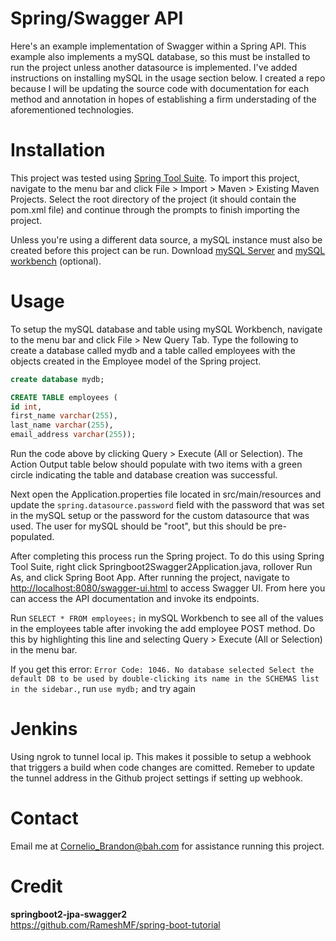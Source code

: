 # Spring/Swagger API

Here's an example implementation of Swagger within a Spring API. This example also implements a mySQL database, so this must be installed to run the project unless another datasource is implemented. I've added instructions on installing mySQL in the usage section below. I created a repo because I will be updating the source code with documentation for each method and annotation in hopes of establishing a firm understading of the aforementioned technologies.

# Installation

This project was tested using [Spring Tool Suite](https://spring.io/tools3/sts/all). To import this project, navigate to the menu bar and click File > Import > Maven > Existing Maven Projects. Select the root directory of the project (it should contain the pom.xml file) and continue through the prompts to finish importing the project.

Unless you're using a different data source, a mySQL instance must also be created before this project can be run. Download [mySQL Server](https://dev.mysql.com/downloads/mysql/) and [mySQL workbench](https://dev.mysql.com/downloads/workbench/) (optional).

# Usage

To setup the mySQL database and table using mySQL Workbench, navigate to the menu bar and click File > New Query Tab. Type the following to create a database called mydb and a table called employees with the objects created in the Employee model of the Spring project.

```sql
create database mydb;

CREATE TABLE employees (
id int,
first_name varchar(255),
last_name varchar(255),
email_address varchar(255));
```

Run the code above by clicking Query > Execute (All or Selection). The Action Output table below should populate with two items with a green circle indicating the table and database creation was successful.

Next open the Application.properties file located in src/main/resources and update the `spring.datasource.password` field with the password that was set in the mySQL setup or the password for the custom datasource that was used. The user for mySQL should be "root", but this should be pre-populated.

After completing this process run the Spring project. To do this using Spring Tool Suite, right click Springboot2Swagger2Application.java, rollover Run As, and click Spring Boot App. After running the project, navigate to [http://localhost:8080/swagger-ui.html](http://localhost:8080/swagger-ui.html) to access Swagger UI. From here you can access the API documentation and invoke its endpoints.

Run `SELECT * FROM employees;` in mySQL Workbench to see all of the values in the employees table after invoking the add employee POST method. Do this by highlighting this line and selecting Query > Execute (All or Selection) in the menu bar.

If you get this error: `Error Code: 1046. No database selected Select the default DB to be used by double-clicking its name in the SCHEMAS list in the sidebar.`, run `use mydb;` and try again

# Jenkins

Using ngrok to tunnel local ip. This makes it possible to setup a webhook that triggers a build when code changes are comitted. Remeber to update the tunnel address in the Github project settings if setting up webhook.

# Contact

Email me at Cornelio_Brandon@bah.com for assistance running this project.

# Credit

**springboot2-jpa-swagger2**  
https://github.com/RameshMF/spring-boot-tutorial
